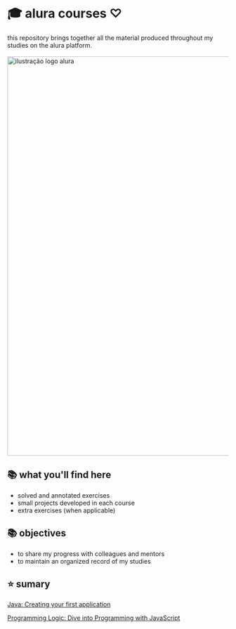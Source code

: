 # 🎓 alura courses ♡
this repository brings together all the material produced throughout my studies on the alura platform.
<br><br>
<img src="https://meuempregonovo.com.br/wp-content/uploads/2024/05/Alura-1-2.jpg" alt="ilustração logo alura" min-width="400px" max-width="400px" width="910px" align="center">
## 📚 what you'll find here

- solved and annotated exercises
- small projects developed in each course
- extra exercises (when applicable)

## 📚 objectives

- to share my progress with colleagues and mentors
- to maintain an organized record of my studies


## ⭐ sumary
<a href="https://github.com/HenriqueBagueixe/CursosdaAlura/tree/master/JavaPrimeiraAplicacao">Java: Creating your first application</a>

<a href="https://github.com/HenriqueBagueixe/Numero-Secreto-Alura">Programming Logic: Dive into Programming with JavaScript</a>
